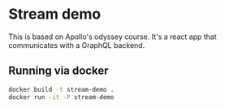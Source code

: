 # Stream demo 

This is based on Apollo's odyssey course. It's a react app that communicates
with a GraphQL backend.

## Running via docker

```bash
docker build -t stream-demo .
docker run -it -P stream-demo
```
